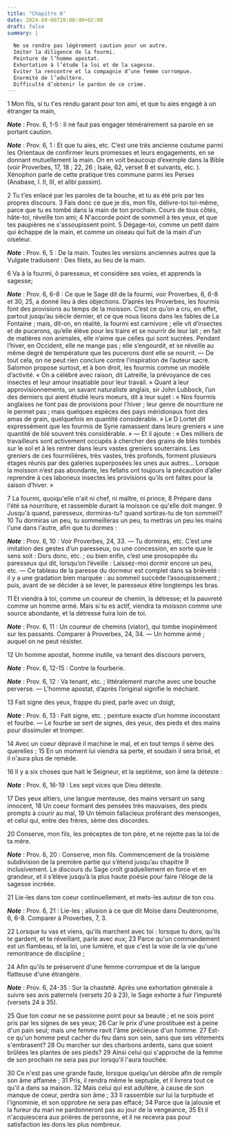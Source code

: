 ```yaml
---
title: "Chapitre 6"
date: 2024-09-06T20:00:40+02:00
draft: false
summary: |
  
  Ne se rendre pas légèrement caution pour un autre.
  Imiter la diligence de la fourmi.
  Peinture de l’homme apostat.
  Exhortation à l’étude la loi et de la sagesse.
  Eviter la rencontre et la compagnie d’une femme corrompue.
  Enormité de l’adultère.
  Difficulté d’obtenir le pardon de ce crime.
---
```



1 Mon fils, si tu t'es rendu garant pour ton ami, et que tu aies engagé à un étranger ta main,

***Note*** :  Prov. 6, 1-5 : Il ne faut pas engager témérairement sa parole en se portant caution.

***Note*** :  Prov. 6, 1 : Et que tu aies, etc. C’est une très ancienne coutume parmi les Orientaux de confirmer leurs promesses et leurs engagements, en se donnant mutuellement la main. On en voit beaucoup d’exemple dans la Bible (voir Proverbes, 17, 18 ; 22, 26 ; Isaïe, 62, verset 8 et suivants, etc. ). Xénophon parle de cette pratique très commune parmi les Perses (Anabase, l. II, III, et alibi passim).

2 Tu t'es enlacé par les paroles de ta bouche, et tu as été pris par tes propres discours. 3 Fais donc ce que je dis, mon fils, délivre-toi toi-même, parce que tu es tombé dans la main de ton prochain. Cours de tous côtés, hâte-toi, réveille ton ami; 4 N'accorde point de sommeil à tes yeux, et que tes paupières ne s'assoupissent point. 5 Dégage-toi, comme un petit daim qui échappe de la main, et comme un oiseau qui fuit de la main d'un oiseleur.

***Note*** :  Prov. 6, 5 : De la main. Toutes les versions anciennes autres que la Vulgate traduisent : Des filets, au lieu de la main.


6 Va à la fourmi, ô paresseux, et considère ses voies, et apprends la sagesse;

***Note*** :  Prov. 6, 6-8 : Ce que le Sage dit de la fourmi, voir Proverbes, 6, 6-8 et 30, 25, a donné lieu à des objections. D’après les Proverbes, les fourmis font des provisions au temps de la moisson. C’est ce qu’on a cru, en effet, partout jusqu’au siècle dernier, et ce que nous lisons dans les fables de La Fontaine ; mais, dit-on, en réalité, la fourmi est carnivore ; elle vit d’insectes et de pucerons, qu’elle élève pour les traire et se nourrir de leur lait ; en fait de matières non animales, elle n’aime que celles qui sont sucrées. Pendant l’hiver, en Occident, elle ne mange pas ; elle s’engourdit, et se réveille au même degré de température que les pucerons dont elle se nourrit. ― De tout cela, on ne peut rien conclure contre l’inspiration de l’auteur sacré. Salomon propose surtout, et à bon droit, les fourmis comme un modèle d’activité. « On a célébré avec raison, dit Latreille, la prévoyance de ces insectes et leur amour insatiable pour leur travail. » Quant à leur approvisionnements, un savant
naturaliste anglais, sir John Lubbock, l’un des derniers qui aient étudié leurs moeurs, dit à leur sujet : « Nos fourmis anglaises ne font pas de provisions pour l’hiver ; leur genre de nourriture ne le permet pas ; mais quelques espèces des pays méridionaux font des amas de grain, quelquefois en quantité considérable. » Le D Lortet dit expressément que les fourmis de Syrie ramassent dans leurs greniers « une quantité de blé souvent très considérable. » ― Et il ajoute : « Des milliers de travailleurs sont activement occupés à chercher des grains de blés tombés sur le sol et à les rentrer dans leurs vastes greniers souterrains. Les greniers de ces fourmilières, très vastes, très profonds, forment plusieurs étages réunis par des galeries superposées les unes aux autres… Lorsque la moisson n’est pas abondante, les fellahs ont toujours la précaution d’aller reprendre à ces laborieux insectes les provisions qu’ils ont faites pour la saison d’hiver. »

7 La fourmi, quoiqu'elle n'ait ni chef, ni maître, ni prince, 8 Prépare dans l'été sa nourriture, et rassemble durant la moisson ce qu'elle doit manger. 9 Jusqu'à quand, paresseux, dormiras-tu? quand sortiras-tu de ton sommeil? 10 Tu dormiras un peu, tu sommeilleras un peu, tu mettras un peu les mains l'une dans l'autre, afin que tu dormes :

***Note*** :  Prov. 6, 10 : Voir Proverbes, 24, 33. ― Tu dormiras, etc. C’est une imitation des gestes d’un paresseux, ou une concession, en sorte que le sens soit : Dors donc, etc. ; ou bien enfin, c’est une prosopopée du paresseux qui dit, lorsqu’on l’éveille : Laissez-moi dormir encore un peu, etc. ― Ce tableau de la paresse du dormeur est complet dans sa brièveté : il y a une gradation bien marquée : au sommeil succède l’assoupissement ; puis, avant de se décider à se lever, le paresseux étire longtemps les bras.

11 Et viendra à toi, comme un coureur de chemin, la détresse; et la pauvreté comme un homme armé. Mais si tu es actif, viendra ta moisson comme une source abondante, et la détresse fuira loin de toi.

***Note*** :  Prov. 6, 11 : Un coureur de chemins (viator), qui tombe inopinément sur les passants. Comparer à Proverbes, 24, 34. ― Un homme armé ; auquel on ne peut résister.


12 Un homme apostat, homme inutile, va tenant des discours pervers,

***Note*** :  Prov. 6, 12-15 : Contre la fourberie.

***Note*** :  Prov. 6, 12 : Va tenant, etc. ; littéralement marche avec une bouche perverse. ― L’homme apostat, d’après l’original signifie le méchant.

13 Fait signe des yeux, frappe du pied, parle avec un doigt,

***Note*** :  Prov. 6, 13 : Fait signe, etc. ; peinture exacte d’un homme inconstant et fourbe. ― Le fourbe se sert de signes, des yeux, des pieds et des mains pour dissimuler et tromper.

14 Avec un coeur dépravé il machine le mal, et en tout temps il sème des querelles ; 15 En un moment lui viendra sa perte, et soudain il sera brisé, et il n'aura plus de remède.


16 Il y a six choses que hait le Seigneur, et la septième, son âme la déteste :

***Note*** :  Prov. 6, 16-19 : Les sept vices que Dieu déteste.

17 Des yeux altiers, une langue menteuse, des mains versant un sang innocent, 18 Un coeur formant des pensées très mauvaises, des pieds prompts à courir au mal, 19 Un témoin fallacieux proférant des mensonges, et celui qui, entre des frères, sème des discordes.


20 Conserve, mon fils, les préceptes de ton père, et ne rejette pas la loi de ta mère.

***Note*** :  Prov. 6, 20 : Conserve, mon fils. Commencement de la troisième subdivision de la première partie qui s’étend jusqu’au chapitre 9 inclusivement. Le discours du Sage croît graduellement en force et en grandeur, et il s’élève jusqu’à la plus haute poésie pour faire l’éloge de la sagesse incréée.

21 Lie-les dans ton coeur continuellement, et mets-les autour de ton cou.

***Note*** :  Prov. 6, 21 : Lie-les ; allusion à ce que dit Moïse dans Deutéronome, 6, 6-8. Comparer à Proverbes, 7, 3.

22 Lorsque tu vas et viens, qu'ils marchent avec toi : lorsque tu dors, qu'ils te gardent, et te réveillant, parle avec eux; 23 Parce qu'un commandement est un flambeau, et la loi, une lumière, et que c'est la voie de la vie qu'une remontrance de discipline ;


24 Afin qu'ils te préservent d'une femme corrompue et de la langue flatteuse d'une étrangère.

***Note*** :  Prov. 6, 24-35 : Sur la chasteté. Après une exhortation générale à suivre ses avis paternels (versets 20 à 23), le Sage exhorte à fuir l’impureté (versets 24 à 35).

25 Que ton coeur ne se passionne point pour sa beauté ; et ne sois point pris par les signes de ses yeux; 26 Car le prix d'une prostituée est à peine d'un pain seul; mais une femme ravit l'âme précieuse d'un homme. 27 Est-ce qu'un homme peut cacher du feu dans son sein, sans que ses vêtements s'embrasent? 28 Ou marcher sur des charbons ardents, sans que soient brûlées les plantes de ses pieds? 29 Ainsi celui qui s'approche de la femme de son prochain ne sera pas pur lorsqu'il l'aura touchée.


30 Ce n'est pas une grande faute, lorsque quelqu'un dérobe afin de remplir son âme affamée ; 31 Pris, il rendra même le septuple, et il livrera tout ce qu'il a dans sa maison. 32 Mais celui qui est adultère, à cause de son manque de coeur, perdra son âme ; 33 Il rassemble sur lui la turpitude et l'ignominie, et son opprobre ne sera pas effacé; 34 Parce que la jalousie et la fureur du mari ne pardonneront pas au jour de la vengeance, 35 Et il n'acquiescera aux prières de personne, et il ne recevra pas pour satisfaction les dons les plus nombreux.

